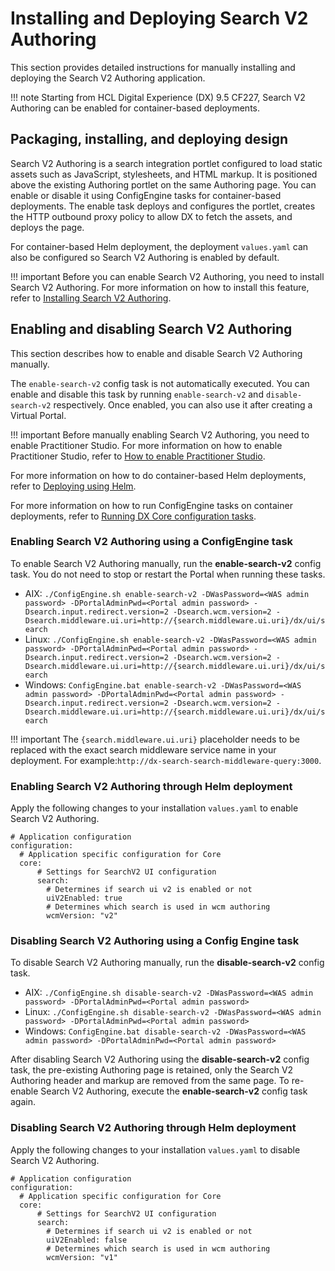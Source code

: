 # Installing and Deploying Search V2 Authoring

This section provides detailed instructions for manually installing and deploying the Search V2 Authoring application.

!!! note 
    Starting from HCL Digital Experience (DX) 9.5 CF227, Search V2 Authoring can be enabled for container-based deployments.

## Packaging, installing, and deploying design

Search V2 Authoring is a search integration portlet configured to load static assets such as JavaScript, stylesheets, and HTML markup. It is positioned above the existing Authoring portlet on the same Authoring page. You can enable or disable it using ConfigEngine tasks for container-based deployments. The enable task deploys and configures the portlet, creates the HTTP outbound proxy policy to allow DX to fetch the assets, and deploys the page.

For container-based Helm deployment, the deployment `values.yaml` can also be configured so Search V2 Authoring is enabled by default.

!!! important
    Before you can enable Search V2 Authoring, you need to install Search V2 Authoring. For more information on how to install this feature, refer to [Installing Search V2 Authoring](../../deployment/install/container/helm_deployment/preparation/optional_tasks/optional_install_new_search.md).

## Enabling and disabling Search V2 Authoring

This section describes how to enable and disable Search V2 Authoring manually.

The `enable-search-v2` config task is not automatically executed. You can enable and disable this task by running `enable-search-v2` and `disable-search-v2` respectively. Once enabled, you can also use it after creating a Virtual Portal.

!!! important
    Before manually enabling Search V2 Authoring, you need to enable Practitioner Studio. For more information on how to enable Practitioner Studio, refer to [How to enable Practitioner Studio](../../build_sites/practitioner_studio/working_with_ps/enable_prac_studio.md).

For more information on how to do container-based Helm deployments, refer to [Deploying using Helm](../../deployment/install/container/helm_deployment/overview.md).

For more information on how to run ConfigEngine tasks on container deployments, refer to [Running DX Core configuration tasks](../../deployment/manage/container_configuration/run_core_config_engine.md).

### Enabling Search V2 Authoring using a ConfigEngine task

To enable Search V2 Authoring manually, run the **enable-search-v2** config task. You do not need to stop or restart the Portal when running these tasks.

-   AIX: `./ConfigEngine.sh enable-search-v2 -DWasPassword=<WAS admin password> -DPortalAdminPwd=<Portal admin password> -Dsearch.input.redirect.version=2 -Dsearch.wcm.version=2 -Dsearch.middleware.ui.uri=http://{search.middleware.ui.uri}/dx/ui/search`
-   Linux: `./ConfigEngine.sh enable-search-v2 -DWasPassword=<WAS admin password> -DPortalAdminPwd=<Portal admin password> -Dsearch.input.redirect.version=2 -Dsearch.wcm.version=2 -Dsearch.middleware.ui.uri=http://{search.middleware.ui.uri}/dx/ui/search`
-   Windows: `ConfigEngine.bat enable-search-v2 -DWasPassword=<WAS admin password> -DPortalAdminPwd=<Portal admin password> -Dsearch.input.redirect.version=2 -Dsearch.wcm.version=2 -Dsearch.middleware.ui.uri=http://{search.middleware.ui.uri}/dx/ui/search`
    
!!! important
    The `{search.middleware.ui.uri}` placeholder needs to be replaced with the exact search middleware service name in your deployment. For example:`http://dx-search-search-middleware-query:3000`.
        

### Enabling Search V2 Authoring through Helm deployment


Apply the following changes to your installation `values.yaml` to enable Search V2 Authoring.

```
# Application configuration
configuration:
  # Application specific configuration for Core
  core:
      # Settings for SearchV2 UI configuration
      search:
        # Determines if search ui v2 is enabled or not
        uiV2Enabled: true
        # Determines which search is used in wcm authoring
        wcmVersion: "v2"
```

### Disabling Search V2 Authoring using a Config Engine task

To disable Search V2 Authoring manually, run the **disable-search-v2** config task.

-   AIX: `./ConfigEngine.sh disable-search-v2 -DWasPassword=<WAS admin password> -DPortalAdminPwd=<Portal admin password>`
-   Linux: `./ConfigEngine.sh disable-search-v2 -DWasPassword=<WAS admin password> -DPortalAdminPwd=<Portal admin password>`
-   Windows: `ConfigEngine.bat disable-search-v2 -DWasPassword=<WAS admin password> -DPortalAdminPwd=<Portal admin password>`


After disabling Search V2 Authoring using the **disable-search-v2** config task, the pre-existing Authoring page is retained, only the Search V2 Authoring header and markup are removed from the same page. To re-enable Search V2 Authoring, execute the **enable-search-v2** config task again.

### Disabling Search V2 Authoring through Helm deployment


Apply the following changes to your installation `values.yaml` to disable Search V2 Authoring.

```
# Application configuration
configuration:
  # Application specific configuration for Core
  core:
      # Settings for SearchV2 UI configuration
      search:
        # Determines if search ui v2 is enabled or not
        uiV2Enabled: false
        # Determines which search is used in wcm authoring
        wcmVersion: "v1"
```
